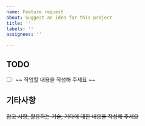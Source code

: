 ```yaml
---
name: Feature request
about: Suggest an idea for this project
title: ''
labels: ''
assignees: ''

---
```


## TODO
- [ ] ~~ 작업할 내용을 작성해 주세요 ~~

## 기타사항
~~참고 사항, 활용하는 기술, 기타에 대한 내용을 작성해 주세요~~
